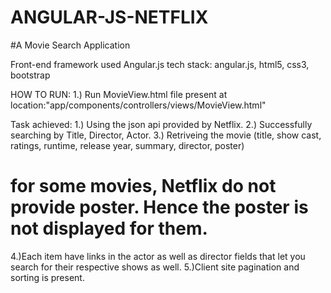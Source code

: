 # ANGULAR-JS-NETFLIX
#A Movie Search Application

Front-end framework used Angular.js
tech stack: angular.js, html5, css3, bootstrap

HOW TO RUN:
1.)
Run MovieView.html file present at location:"app/components/controllers/views/MovieView.html"

Task achieved:
1.) Using the json api provided by Netflix.
2.) Successfully searching by Title, Director, Actor.
3.) Retriveing the movie (title, show cast, ratings, runtime, release year, summary, director, poster)
# for some movies, Netflix do not provide poster. Hence the poster is not displayed for them.
4.)Each item have links in the actor as well as director fields that let you search for their respective shows as well.
5.)Client site pagination and sorting is present.

